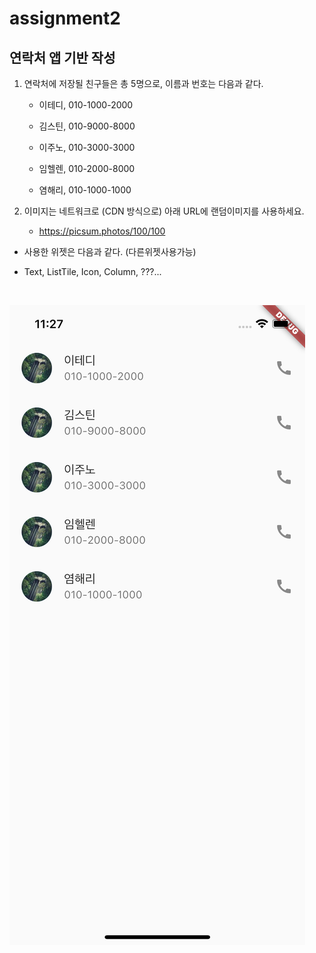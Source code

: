 # assignment2
## 연락처 앱 기반 작성

1. 연락처에 저장될 친구들은 총 5명으로, 이름과 번호는 다음과 같다.

   - 이테디, 010-1000-2000

   - 김스틴, 010-9000-8000

   - 이주노, 010-3000-3000

   - 임헬렌, 010-2000-8000

   - 염해리, 010-1000-1000



2. 이미지는 네트워크로 (CDN 방식으로) 아래 URL에 랜덤이미지를 사용하세요.

   - https://picsum.photos/100/100



- 사용한 위젯은 다음과 같다. (다른위젯사용가능)

- Text, ListTile, Icon, Column, ???...

<br>

![](image.png)